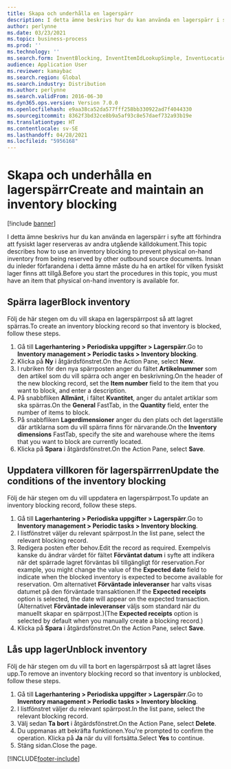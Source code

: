 ```yaml
---
title: Skapa och underhålla en lagerspärr
description: I detta ämne beskrivs hur du kan använda en lagerspärr i syfte att förhindra att fysiskt lager reserveras av andra utgående källdokument.
author: perlynne
ms.date: 03/23/2021
ms.topic: business-process
ms.prod: ''
ms.technology: ''
ms.search.form: InventBlocking, InventItemIdLookupSimple, InventLocationIdLookup
audience: Application User
ms.reviewer: kamaybac
ms.search.region: Global
ms.search.industry: Distribution
ms.author: perlynne
ms.search.validFrom: 2016-06-30
ms.dyn365.ops.version: Version 7.0.0
ms.openlocfilehash: e9aa38ca52da577fff258bb330922ad7f4044330
ms.sourcegitcommit: 8362f3bd32ce8b9a5af93c8e57daef732a93b19e
ms.translationtype: HT
ms.contentlocale: sv-SE
ms.lasthandoff: 04/28/2021
ms.locfileid: "5956168"
---
```

# <a name="create-and-maintain-an-inventory-blocking"></a><span data-ttu-id="b167c-103">Skapa och underhålla en lagerspärr</span><span class="sxs-lookup"><span data-stu-id="b167c-103">Create and maintain an inventory blocking</span></span>

[!include [banner](../../includes/banner.md)]

<span data-ttu-id="b167c-104">I detta ämne beskrivs hur du kan använda en lagerspärr i syfte att förhindra att fysiskt lager reserveras av andra utgående källdokument.</span><span class="sxs-lookup"><span data-stu-id="b167c-104">This topic describes how to use an inventory blocking to prevent physical on-hand inventory from being reserved by other outbound source documents.</span></span> <span data-ttu-id="b167c-105">Innan du inleder förfarandena i detta ämne måste du ha en artikel för vilken fysiskt lager finns att tillgå.</span><span class="sxs-lookup"><span data-stu-id="b167c-105">Before you start the procedures in this topic, you must have an item that physical on-hand inventory is available for.</span></span>

## <a name="block-inventory"></a><span data-ttu-id="b167c-106">Spärra lager</span><span class="sxs-lookup"><span data-stu-id="b167c-106">Block inventory</span></span>

<span data-ttu-id="b167c-107">Följ de här stegen om du vill skapa en lagerspärrpost så att lagret spärras.</span><span class="sxs-lookup"><span data-stu-id="b167c-107">To create an inventory blocking record so that inventory is blocked, follow these steps.</span></span>

1. <span data-ttu-id="b167c-108">Gå till **Lagerhantering \> Periodiska uppgifter \> Lagerspärr**.</span><span class="sxs-lookup"><span data-stu-id="b167c-108">Go to **Inventory management \> Periodic tasks \> Inventory blocking**.</span></span>
1. <span data-ttu-id="b167c-109">Klicka på **Ny** i åtgärdsfönstret.</span><span class="sxs-lookup"><span data-stu-id="b167c-109">On the Action Pane, select **New**.</span></span>
1. <span data-ttu-id="b167c-110">I rubriken för den nya spärrposten anger du fältet **Artikelnummer** som den artikel som du vill spärra och anger en beskrivning.</span><span class="sxs-lookup"><span data-stu-id="b167c-110">On the header of the new blocking record, set the **Item number** field to the item that you want to block, and enter a description.</span></span>
1. <span data-ttu-id="b167c-111">På snabbfliken **Allmänt**, i fältet **Kvantitet**, anger du antalet artiklar som ska spärras.</span><span class="sxs-lookup"><span data-stu-id="b167c-111">On the **General** FastTab, in the **Quantity** field, enter the number of items to block.</span></span>
1. <span data-ttu-id="b167c-112">På snabbfliken **Lagerdimensioner** anger du den plats och det lagerställe där artiklarna som du vill spärra finns för närvarande.</span><span class="sxs-lookup"><span data-stu-id="b167c-112">On the **Inventory dimensions** FastTab, specify the site and warehouse where the items that you want to block are currently located.</span></span>
1. <span data-ttu-id="b167c-113">Klicka på **Spara** i åtgärdsfönstret.</span><span class="sxs-lookup"><span data-stu-id="b167c-113">On the Action Pane, select **Save**.</span></span>

## <a name="update-the-conditions-of-the-inventory-blocking"></a><span data-ttu-id="b167c-114">Uppdatera villkoren för lagerspärrren</span><span class="sxs-lookup"><span data-stu-id="b167c-114">Update the conditions of the inventory blocking</span></span>

<span data-ttu-id="b167c-115">Följ de här stegen om du vill uppdatera en lagerspärrpost.</span><span class="sxs-lookup"><span data-stu-id="b167c-115">To update an inventory blocking record, follow these steps.</span></span>

1. <span data-ttu-id="b167c-116">Gå till **Lagerhantering \> Periodiska uppgifter \> Lagerspärr**.</span><span class="sxs-lookup"><span data-stu-id="b167c-116">Go to **Inventory management \> Periodic tasks \> Inventory blocking**.</span></span>
1. <span data-ttu-id="b167c-117">I listfönstret väljer du relevant spärrpost.</span><span class="sxs-lookup"><span data-stu-id="b167c-117">In the list pane, select the relevant blocking record.</span></span>
1. <span data-ttu-id="b167c-118">Redigera posten efter behov.</span><span class="sxs-lookup"><span data-stu-id="b167c-118">Edit the record as required.</span></span> <span data-ttu-id="b167c-119">Exempelvis kanske du ändrar värdet för fältet **Förväntat datum** i syfte att indikera när det spärrade lagret förväntas bli tillgängligt för reservation.</span><span class="sxs-lookup"><span data-stu-id="b167c-119">For example, you might change the value of the **Expected date** field to indicate when the blocked inventory is expected to become available for reservation.</span></span> <span data-ttu-id="b167c-120">Om alternativet **Förväntade inleveranser** har valts visas datumet på den förväntade transaktionen.</span><span class="sxs-lookup"><span data-stu-id="b167c-120">If the **Expected receipts** option is selected, the date will appear on the expected transaction.</span></span> <span data-ttu-id="b167c-121">(Alternativet **Förväntade inleveranser** väljs som standard när du manuellt skapar en spärrpost.)</span><span class="sxs-lookup"><span data-stu-id="b167c-121">(The **Expected receipts** option is selected by default when you manually create a blocking record.)</span></span>
1. <span data-ttu-id="b167c-122">Klicka på **Spara** i åtgärdsfönstret.</span><span class="sxs-lookup"><span data-stu-id="b167c-122">On the Action Pane, select **Save**.</span></span>

## <a name="unblock-inventory"></a><span data-ttu-id="b167c-123">Lås upp lager</span><span class="sxs-lookup"><span data-stu-id="b167c-123">Unblock inventory</span></span>

<span data-ttu-id="b167c-124">Följ de här stegen om du vill ta bort en lagerspärrpost så att lagret låses upp.</span><span class="sxs-lookup"><span data-stu-id="b167c-124">To remove an inventory blocking record so that inventory is unblocked, follow these steps.</span></span>

1. <span data-ttu-id="b167c-125">Gå till **Lagerhantering \> Periodiska uppgifter \> Lagerspärr**.</span><span class="sxs-lookup"><span data-stu-id="b167c-125">Go to **Inventory management \> Periodic tasks \> Inventory blocking**.</span></span>
1. <span data-ttu-id="b167c-126">I listfönstret väljer du relevant spärrpost.</span><span class="sxs-lookup"><span data-stu-id="b167c-126">In the list pane, select the relevant blocking record.</span></span>
1. <span data-ttu-id="b167c-127">Välj sedan **Ta bort** i åtgärdsfönstret.</span><span class="sxs-lookup"><span data-stu-id="b167c-127">On the Action Pane, select **Delete**.</span></span>
1. <span data-ttu-id="b167c-128">Du uppmanas att bekräfta funktionen.</span><span class="sxs-lookup"><span data-stu-id="b167c-128">You're prompted to confirm the operation.</span></span> <span data-ttu-id="b167c-129">Klicka på **Ja** när du vill fortsätta.</span><span class="sxs-lookup"><span data-stu-id="b167c-129">Select **Yes** to continue.</span></span>
1. <span data-ttu-id="b167c-130">Stäng sidan.</span><span class="sxs-lookup"><span data-stu-id="b167c-130">Close the page.</span></span>

[!INCLUDE[footer-include](../../../includes/footer-banner.md)]
